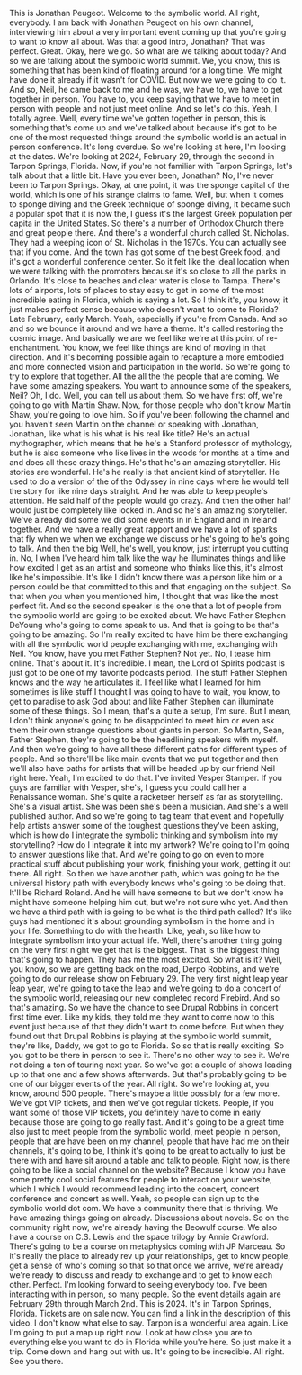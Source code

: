 This is Jonathan Peugeot. Welcome to the symbolic world. All right, everybody. I am back with Jonathan Peugeot on his own channel, interviewing him about a very important event coming up that you're going to want to know all about. Was that a good intro, Jonathan? That was perfect. Great. Okay, here we go. So what are we talking about today? And so we are talking about the symbolic world summit. We, you know, this is something that has been kind of floating around for a long time. We might have done it already if it wasn't for COVID. But now we were going to do it. And so, Neil, he came back to me and he was, we have to, we have to get together in person. You have to, you keep saying that we have to meet in person with people and not just meet online. And so let's do this. Yeah, I totally agree. Well, every time we've gotten together in person, this is something that's come up and we've talked about because it's got to be one of the most requested things around the symbolic world is an actual in person conference. It's long overdue. So we're looking at here, I'm looking at the dates. We're looking at 2024, February 29, through the second in Tarpon Springs, Florida. Now, if you're not familiar with Tarpon Springs, let's talk about that a little bit. Have you ever been, Jonathan? No, I've never been to Tarpon Springs. Okay, at one point, it was the sponge capital of the world, which is one of his strange claims to fame. Well, but when it comes to sponge diving and the Greek technique of sponge diving, it became such a popular spot that it is now the, I guess it's the largest Greek population per capita in the United States. So there's a number of Orthodox Church there and great people there. And there's a wonderful church called St. Nicholas. They had a weeping icon of St. Nicholas in the 1970s. You can actually see that if you come. And the town has got some of the best Greek food, and it's got a wonderful conference center. So it felt like the ideal location when we were talking with the promoters because it's so close to all the parks in Orlando. It's close to beaches and clear water is close to Tampa. There's lots of airports, lots of places to stay easy to get in some of the most incredible eating in Florida, which is saying a lot. So I think it's, you know, it just makes perfect sense because who doesn't want to come to Florida? Late February, early March. Yeah, especially if you're from Canada. And so and so we bounce it around and we have a theme. It's called restoring the cosmic image. And basically we are we feel like we're at this point of re-enchantment. You know, we feel like things are kind of moving in that direction. And it's becoming possible again to recapture a more embodied and more connected vision and participation in the world. So we're going to try to explore that together. All the all the the people that are coming. We have some amazing speakers. You want to announce some of the speakers, Neil? Oh, I do. Well, you can tell us about them. So we have first off, we're going to go with Martin Shaw. Now, for those people who don't know Martin Shaw, you're going to love him. So if you've been following the channel and you haven't seen Martin on the channel or speaking with Jonathan, Jonathan, like what is his what is his real like title? He's an actual mythographer, which means that he he's a Stanford professor of mythology, but he is also someone who like lives in the woods for months at a time and and does all these crazy things. He's that he's an amazing storyteller. His stories are wonderful. He's he really is that ancient kind of storyteller. He used to do a version of the of the Odyssey in nine days where he would tell the story for like nine days straight. And he was able to keep people's attention. He said half of the people would go crazy. And then the other half would just be completely like locked in. And so he's an amazing storyteller. We've already did some we did some events in in England and in Ireland together. And we have a really great rapport and we have a lot of sparks that fly when we when we exchange we discuss or he's going to he's going to talk. And then the big Well, he's well, you know, just interrupt you cutting in. No, I when I've heard him talk like the way he illuminates things and like how excited I get as an artist and someone who thinks like this, it's almost like he's impossible. It's like I didn't know there was a person like him or a person could be that committed to this and that engaging on the subject. So that when you when you mentioned him, I thought that was like the most perfect fit. And so the second speaker is the one that a lot of people from the symbolic world are going to be excited about. We have Father Stephen DeYoung who's going to come speak to us. And that is going to be that's going to be amazing. So I'm really excited to have him be there exchanging with all the symbolic world people exchanging with me, exchanging with Neil. You know, have you met Father Stephen? Not yet. No, I tease him online. That's about it. It's incredible. I mean, the Lord of Spirits podcast is just got to be one of my favorite podcasts period. The stuff Father Stephen knows and the way he articulates it. I feel like what I learned for him sometimes is like stuff I thought I was going to have to wait, you know, to get to paradise to ask God about and like Father Stephen can illuminate some of these things. So I mean, that's a quite a setup, I'm sure. But I mean, I don't think anyone's going to be disappointed to meet him or even ask them their own strange questions about giants in person. So Martin, Sean, Father Stephen, they're going to be the headlining speakers with myself. And then we're going to have all these different paths for different types of people. And so there'll be like main events that we put together and then we'll also have paths for artists that will be headed up by our friend Neil right here. Yeah, I'm excited to do that. I've invited Vesper Stamper. If you guys are familiar with Vesper, she's, I guess you could call her a Renaissance woman. She's quite a racketeer herself as far as storytelling. She's a visual artist. She was been she's been a musician. And she's a well published author. And so we're going to tag team that event and hopefully help artists answer some of the toughest questions they've been asking, which is how do I integrate the symbolic thinking and symbolism into my storytelling? How do I integrate it into my artwork? We're going to I'm going to answer questions like that. And we're going to go on even to more practical stuff about publishing your work, finishing your work, getting it out there. All right. So then we have another path, which was going to be the universal history path with everybody knows who's going to be doing that. It'll be Richard Roland. And he will have someone to but we don't know he might have someone helping him out, but we're not sure who yet. And then we have a third path with is going to be what is the third path called? It's like guys had mentioned it's about grounding symbolism in the home and in your life. Something to do with the hearth. Like, yeah, so like how to integrate symbolism into your actual life. Well, there's another thing going on the very first night we get that is the biggest. That is the biggest thing that's going to happen. They has me the most excited. So what is it? Well, you know, so we are getting back on the road, Derpo Robbins, and we're going to do our release show on February 29. The very first night leap year leap year, we're going to take the leap and we're going to do a concert of the symbolic world, releasing our new completed record Firebird. And so that's amazing. So we have the chance to see Drupal Robbins in concert first time ever. Like my kids, they told me they want to come now to this event just because of that they didn't want to come before. But when they found out that Drupal Robbins is playing at the symbolic world summit, they're like, Daddy, we got to go to Florida. So so that is really exciting. So you got to be there in person to see it. There's no other way to see it. We're not doing a ton of touring next year. So we've got a couple of shows leading up to that one and a few shows afterwards. But that's probably going to be one of our bigger events of the year. All right. So we're looking at, you know, around 500 people. There's maybe a little possibly for a few more. We've got VIP tickets, and then we've got regular tickets. People, if you want some of those VIP tickets, you definitely have to come in early because those are going to go really fast. And it's going to be a great time also just to meet people from the symbolic world, meet people in person, people that are have been on my channel, people that have had me on their channels, it's going to be, I think it's going to be great to actually to just be there with and have sit around a table and talk to people. Right now, is there going to be like a social channel on the website? Because I know you have some pretty cool social features for people to interact on your website, which I which I would recommend leading into the concert, concert conference and concert as well. Yeah, so people can sign up to the symbolic world dot com. We have a community there that is thriving. We have amazing things going on already. Discussions about novels. So on the community right now, we're already having the Beowulf course. We also have a course on C.S. Lewis and the space trilogy by Annie Crawford. There's going to be a course on metaphysics coming with JP Marceau. So it's really the place to already rev up your relationships, get to know people, get a sense of who's coming so that so that once we arrive, we're already we're ready to discuss and ready to exchange and to get to know each other. Perfect. I'm looking forward to seeing everybody too. I've been interacting with in person, so many people. So the event details again are February 29th through March 2nd. This is 2024. It's in Tarpon Springs, Florida. Tickets are on sale now. You can find a link in the description of this video. I don't know what else to say. Tarpon is a wonderful area again. Like I'm going to put a map up right now. Look at how close you are to everything else you want to do in Florida while you're here. So just make it a trip. Come down and hang out with us. It's going to be incredible. All right. See you there.